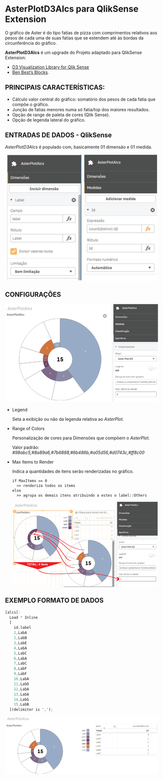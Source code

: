 # AsterPlotD3Alcs para QlikSense Extension
O gráfico de Aster é do tipo fatias de pizza com comprimentos relativos aos pesos de cada uma de suas fatias que se estendem até às bordas da circunferência do gráfico.


**AsterPlotD3Alcs** é um upgrade do Projeto adaptado para QlikSense Extension:
* [D3 Visualization Library for Qlik Sense](https://github.com/skokenes/Qlik-Sense-D3-Visualization-Library)
* [Ben Best’s Blocks](http://bl.ocks.org/bbest/2de0e25d4840c68f2db1).



## PRINCIPAIS CARACTERÍSTICAS:
- Cálculo valor central do gráfico: somatório dos pesos de cada fatia que compõe o gráfico.
- Junção de fatias menores numa só fatia/top dos maiores resultados.
- Opção de range de paleta de cores (Qlik Sense).
- Opção de legenda lateral do gráfico.



## ENTRADAS DE DADOS - QlikSense
*AsterPlotD3Alcs* é populado com, basicamente 01 dimensão e 01 medida.

[![](https://github.com/dersonluis/AsterPlotD3Alcs/blob/master/dadosSense.png)](https://github.com/dersonluis/AsterPlotD3Alcs/blob/master/dadosSense.png)



## CONFIGURAÇÕES
[![](https://github.com/dersonluis/AsterPlotD3Alcs/blob/master/options.png)](https://github.com/dersonluis/AsterPlotD3Alcs/blob/master/options.png)

* Legend

  Seta a exibição ou não da legenda relativa ao *AsterPlot*.

* Range of Colors

  Personalização de cores para Dimensões que compõem o *AsterPlot*.

  Valor padrão: *#98abc5,#8a89a6,#7b6888,#6b486b,#a05d56,#d0743c,#ff8c00*

* Max Items to Render

  Indica a quantidades de itens serão renderizadas no gráfico.
  
  ```
  if MaxItems == 0
    >> renderiza todos os items
  else
    >> agrupa os demais itens atribuindo a estes o label::Others
  ```
  
  [![](https://github.com/dersonluis/AsterPlotD3Alcs/blob/master/maxItens.png)](https://github.com/dersonluis/AsterPlotD3Alcs/blob/master/maxItens.png)



## EXEMPLO FORMATO DE DADOS

```javascript
[alcs]:
  Load * Inline
  [
    id,label
    1,LabA
    2,LabB
    3,LabE
    4,LabA
    5,LabC
    6,LabA
    7,LabC
    8,LabF
    9,LabF
    10,LabA
    11,LabD
    12,LabA
    13,LabA
    14,LabG
    15,LabB
  ](delimiter is ',');
```

[![](https://github.com/dersonluis/AsterPlotD3Alcs/blob/master/data.png)](https://github.com/dersonluis/AsterPlotD3Alcs/blob/master/data.png)
